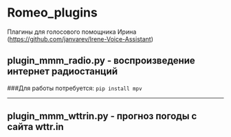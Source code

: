 # Romeo_plugins

Плагины для голосового помощника Ирина (https://github.com/janvarev/Irene-Voice-Assistant)

## plugin_mmm_radio.py - воспроизведение интернет радиостанций
  
###Для работы потребуется:
`pip install mpv`

---

## plugin_mmm_wttrin.py - прогноз погоды с сайта wttr.in
